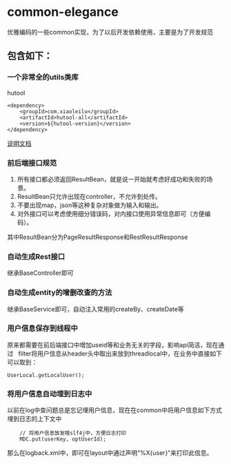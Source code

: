 # common-elegance
优雅编码的一些common实现，为了以后开发依赖使用，主要是为了开发规范

## 包含如下：

### 一个非常全的utils类库
hutool

```
<dependency>
	<groupId>com.xiaoleilu</groupId>
	<artifactId>hutool-all</artifactId>
	<version>${hutool-version}</version>
</dependency>
```
[说明文档](http://hutool.mydoc.io/) 

### 前后端接口规范
1. 所有接口都必须返回ResultBean，就是说一开始就考虑好成功和失败的场景。
2. ResultBean只允许出现在controller，不允许到处传。
3. 不要出现map，json等这种复杂对象做为输入和输出。
4. 对外接口可以考虑使用细分错误码，对内接口使用异常信息即可（方便编码）。

其中ResultBean分为PageResultResponse和RestResultResponse

### 自动生成Rest接口
继承BaseController即可

### 自动生成entity的增删改查的方法
继承BaseService即可，自动注入常用的createBy、createDate等


### 用户信息保存到线程中
原来都需要在前后端接口中增加useid等和业务无关的字段，影响api简洁，现在通过  
filter将用户信息从header头中取出来放到threadlocal中，在业务中直接如下可以取到：

```
UserLocal.getLocalUser();
```

### 将用户信息自动埋到日志中
以前在log中查问题总是忘记埋用户信息，现在在common中将用户信息如下方式埋到日志的上下文中

```
	// 将用户信息放发哦slf4j中，方便日志打印
	MDC.put(userKey, optUserId);
```

 那么在logback.xml中，即可在layout中通过声明“%X{user}”来打印此信息。


